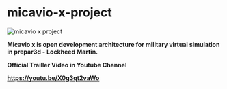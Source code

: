 # micavio-x-project

![micavio x project](https://user-images.githubusercontent.com/98597119/156773269-69c6b0b8-6de2-4227-a27f-40780f6df30c.png)

<b>Micavio x is open development architecture for military virtual simulation in prepar3d - Lockheed Martin.

Official Trailler Video in Youtube Channel

https://youtu.be/X0g3qt2vaWo
